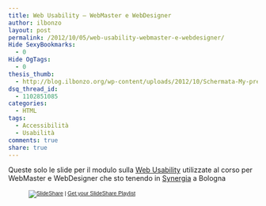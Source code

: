 ```yaml
---
title: Web Usability – WebMaster e WebDesigner
author: ilbonzo
layout: post
permalink: /2012/10/05/web-usability-webmaster-e-webdesigner/
Hide SexyBookmarks:
  - 0
Hide OgTags:
  - 0
thesis_thumb:
  - http://blog.ilbonzo.org/wp-content/uploads/2012/10/Schermata-My-presentations-Chromium-150x150.png
dsq_thread_id:
  - 1102851085
categories:
  - HTML
tags:
  - Accessibilità
  - Usabilità
comments: true
share: true
---
```

Queste solo le slide per il modulo sulla [Web Usability][1] utilizzate al corso per WebMaster e WebDesigner che sto tenendo in [Synergia][2] a Bologna

<div style="width:422px;margin:auto;">
  <div style="font-size:11px;font-family:tahoma,arial;height:26px;padding-top:2px;text-align:left;">
    <a title="SlideShare" href="http://www.slideshare.net/?src=multiwidget"><img src="http://static.slidesharecdn.com/swf/logo_embd.png" style="border:0px none;margin-bottom:-5px" alt="SlideShare" /></a> | <a href="http://www.slideshare.net/widgets/playlist" title="Get your SlideShare Playlist">Get your SlideShare Playlist</a>
  </div>
</div>

<div class='kindleWidget kindleLight' >

</div>



 [1]: http://it.wikipedia.org/wiki/Usabilit%C3%A0_del_web
 [2]: http://www.synergia.it/
